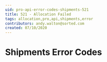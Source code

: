 ```yaml
---
uid: pro-api-error-codes-shipments-521
title: 521 - Allocation Failed
tags: allocation,pro,api,shipments,error
contributors: andy.walton@sorted.com
created: 07/10/2020
---
```

# Shipments Error Codes